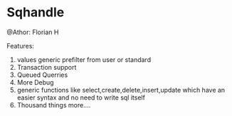 # Sqhandle
@Athor: Florian H

Features:
1. values generic prefilter from user or standard
2. Transaction support
3. Queued Querries
4. More Debug
5. generic functions like select,create,delete,insert,update which have an easier syntax and no need to write sql itself
6. Thousand things more....
